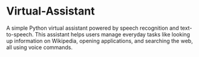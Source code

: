 # Virtual-Assistant
 A simple Python virtual assistant powered by speech recognition and text-to-speech. This assistant helps users manage everyday tasks like looking up information on Wikipedia, opening applications, and searching the web, all using voice commands.
